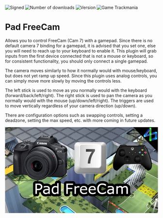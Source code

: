 ![Signed](https://img.shields.io/badge/Signed-No-FF3333)
![Number of downloads](https://img.shields.io/badge/dynamic/json?query=downloads&url=https%3A%2F%2Fopenplanet.dev%2Fapi%2Fplugin%2F554&label=Downloads&color=purple)
![Version](https://img.shields.io/badge/dynamic/json?query=version&url=https%3A%2F%2Fopenplanet.dev%2Fapi%2Fplugin%2F554&label=Version&color=red)
![Game Trackmania](https://img.shields.io/badge/Game-Trackmania-blue)

# Pad FreeCam

Allows you to control FreeCam (Cam 7) with a gamepad. Since there is no default camera 7 binding for a gamepad, it is advised that you set one, else you will need to reach up to your keyboard to enable it. This plugin will grab inputs from the first device connected that is not a mouse or keyboard, so for consistent functionality, you should only connect a single gamepad.

The camera moves similarly to how it normally would with mouse/keyboard, but does not yet ramp up speed. Since this plugin uses analog controls, you can simply move more slowly by moving the controls less.

The left stick is used to move as you normally would with the keyboard (forward/back/left/right). The right stick is used to pan the camera as you normally would with the mouse (up/down/left/right). The triggers are used to move vertically regardless of your camera direction (up/down).

There are configuration options such as swapping controls, setting a deadzone, setting the max speed, etc. with more coming in future updates.

<!-- ![Signed](https://img.shields.io/badge/Signed-Yes-00AA00) -->
<!-- ![Signed](https://img.shields.io/badge/Signed-School_Mode-CC1199) -->
<!-- ![Game Maniaplanet](https://img.shields.io/badge/Game-Maniaplanet_4-blue) -->
<!-- ![Game Turbo](https://img.shields.io/badge/Game-Turbo-blue) -->

![image](images/pad-freecam.png)
